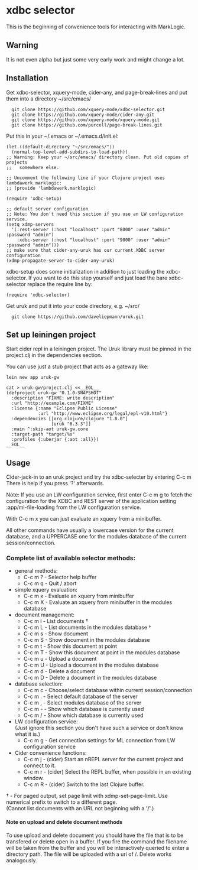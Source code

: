 # xdbc selector

This is the beginning of convenience tools for interacting with MarkLogic.

## Warning

It is not even alpha but just some very early work and might change a lot.

## Installation

Get xdbc-selector, xquery-mode, cider-any, and page-break-lines and put them
into a directory ~/src/emacs/
```
  git clone https://github.com/xquery-mode/xdbc-selector.git
  git clone https://github.com/xquery-mode/cider-any.git
  git clone https://github.com/xquery-mode/xquery-mode.git
  git clone https://github.com/purcell/page-break-lines.git
```

Put this in your ~/.emacs or ~/.emacs.d/init.el:

```
(let ((default-directory "~/src/emacs/"))
  (normal-top-level-add-subdirs-to-load-path))
;; Warning: Keep your ~/src/emacs/ directory clean. Put old copies of projects
;;   somewhere else.

;; Uncomment the following line if your Clojure project uses lambdawerk.marklogic:
;; (provide 'lambdawerk.marklogic)

(require 'xdbc-setup)

;; default server configuration
;; Note: You don't need this section if you use an LW configuration service.
(setq xdmp-servers
  '(:rest-server (:host "localhost" :port "8000" :user "admin" :password "admin")
    :xdbc-server (:host "localhost" :port "9000" :user "admin" :password "admin")))
;; make sure that cider-any-uruk has our current XDBC server configuration
(xdmp-propagate-server-to-cider-any-uruk)
```
xdbc-setup does some initialization in addition to just loading the
xdbc-selector.  If you want to do this step yourself and just load the
bare xdbc-selector replace the require line by:
```
(require 'xdbc-selector)
```

Get uruk and put it into your code directory, e.g. ~/src/
```
  git clone https://github.com/daveliepmann/uruk.git
```

## Set up leiningen project

Start cider repl in a leiningen project. The Uruk library must be
pinned in the project.clj in the dependencies section.

You can use just a stub project that acts as a gateway like:
```
lein new app uruk-gw

cat > uruk-gw/project.clj <<__EOL__
(defproject uruk-gw "0.1.0-SNAPSHOT"
  :description "FIXME: write description"
  :url "http://example.com/FIXME"
  :license {:name "Eclipse Public License"
            :url "http://www.eclipse.org/legal/epl-v10.html"}
  :dependencies [[org.clojure/clojure "1.8.0"]
                 [uruk "0.3.3"]]
  :main ^:skip-aot uruk-gw.core
  :target-path "target/%s"
  :profiles {:uberjar {:aot :all}})
__EOL__
```

## Usage

Cider-jack-in to an uruk project and try the xdbc-selecter by entering  C-c m
There is help if you press '?' afterwards.

Note: If you use an LW configuration service, first enter  C-c m g  to fetch the
      configuration for the XDBC and REST server of the application setting
      :app/ml-file-loading  from the LW configuration service.

With  C-c m x  you can just evaluate an xquery from a minibuffer.

All other commands have usually a lowercase version for the current database, and
a UPPERCASE one for the modules database of the current session/connection.

### Complete list of available selector methods:

- general methods:
  - C-c m ? - Selector help buffer
  - C-c m q - Quit / abort
- simple xquery evaluation:
  - C-c m x - Evaluate an xquery from minibuffer
  - C-c m X - Evaluate an xquery from minibuffer in the modules database
- document management:
  - C-c m l - List documents †
  - C-c m L - List documents in the modules database †
  - C-c m s - Show document
  - C-c m S - Show document in the modules database
  - C-c m t - Show this document at point
  - C-c m T - Show this document at point in the modules database
  - C-c m u - Upload a document
  - C-c m U - Upload a document in the modules database
  - C-c m d - Delete a document
  - C-c m D - Delete a document in the modules database
- database selection:
  - C-c m c - Choose/select database within current session/connection
  - C-c m . - Select default database of the server
  - C-c m , - Select modules database of the server
  - C-c m - - Show which database is currently used
  - C-c m / - Show which database is currently used
- LW configuration service:  
  (Just ignore this section you don't have such a service or don't know what it is.)
  - C-c m g - Get connection settings for ML connection from LW configuration service
- Cider convenience functions:
  - C-c m j - (cider) Start an nREPL server for the current project and connect to it.
  - C-c m r - (cider) Select the REPL buffer, when possible in an existing window.
  - C-c m R - (cider) Switch to the last Clojure buffer.

† - For paged output, set page limit with xdmp-set-page-limit.
    Use numerical prefix to switch to a different page.  
    (Cannot list documents with an URL not beginning with a '/'.)

#### Note on upload and delete document methods
To use upload and delete document you should have the file that
is to be transfered or delete open in a buffer. If you fire
the command the filename will be taken from the buffer and
you will be interactively queried to enter a directory path.
The file will be uploaded with a uri of <directory>/<filename>.
Delete works analogously.
